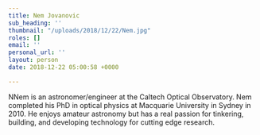 ```yaml
---
title: Nem Jovanovic
sub_heading: ''
thumbnail: "/uploads/2018/12/22/Nem.jpg"
roles: []
email: ''
personal_url: ''
layout: person
date: 2018-12-22 05:00:58 +0000

---
```

NNem is an astronomer/engineer at the Caltech Optical Observatory. Nem completed his PhD in optical physics at Macquarie University in Sydney in 2010. He enjoys amateur astronomy but has a real passion for tinkering, building, and developing technology for cutting edge research.